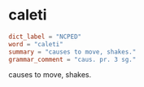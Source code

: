 # caleti

``` toml
dict_label = "NCPED"
word = "caleti"
summary = "causes to move, shakes."
grammar_comment = "caus. pr. 3 sg."
```

causes to move, shakes.

